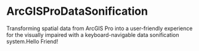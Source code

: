# ArcGISProDataSonification

Transforming spatial data from ArcGIS Pro into a user-friendly experience for the visually impaired with a keyboard-navigable data sonification system.Hello Friend!
